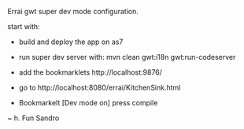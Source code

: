Errai gwt super dev mode configuration.

start with:

* build and deploy the app on as7

* run super dev server with: mvn clean gwt:i18n gwt:run-codeserver

* add the bookmarklets http://localhost:9876/

* go to http://localhost:8080/errai/KitchenSink.html

* Bookmarkelt [Dev mode on] press compile

~ h. Fun Sandro
